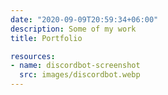 ```yaml
---
date: "2020-09-09T20:59:34+06:00"
description: Some of my work
title: Portfolio

resources:
- name: discordbot-screenshot
  src: images/discordbot.webp
---
```

